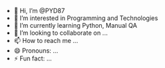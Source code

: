 - 👋 Hi, I’m @PYD87
- 👀 I’m interested in Programming and Technologies
- 🌱 I’m currently learning  Python, Manual QA
- 💞️ I’m looking to collaborate on ...
- 📫 How to reach me ...
- 😄 Pronouns: ...
- ⚡ Fun fact: ...

<!---
PYD87/PYD87 is a ✨ special ✨ repository because its `README.md` (this file) appears on your GitHub profile.
You can click the Preview link to take a look at your changes.
--->
